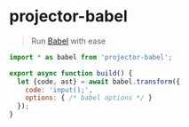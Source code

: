 # projector-babel

> Run [Babel](https://babeljs.io/) with ease

```js
import * as babel from 'projector-babel';

export async function build() {
  let {code, ast} = await babel.transform({
    code: 'input();',
    options: { /* babel options */ }
  });
}
```
